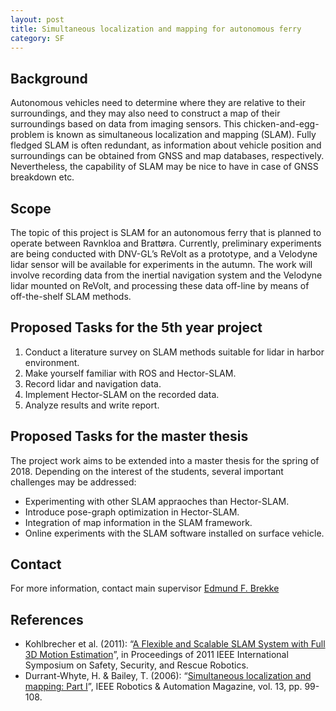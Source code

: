 ```yaml
---
layout: post
title: Simultaneous localization and mapping for autonomous ferry
category: SF
---
```

## Background
Autonomous vehicles need to determine where they are relative to their surroundings, and they may also need to construct a map of their surroundings based on data from imaging sensors. This chicken-and-egg-problem is known as simultaneous localization and mapping (SLAM). Fully fledged SLAM is often redundant, as information about vehicle position and surroundings can be obtained from GNSS and map databases, respectively. Nevertheless, the capability of SLAM may be nice to have in case of GNSS breakdown etc. 

## Scope
The topic of this project is SLAM for an autonomous ferry that is planned to operate between Ravnkloa and Brattøra. Currently, preliminary experiments are being conducted with DNV-GL’s ReVolt as a prototype, and a Velodyne lidar sensor will be available for experiments in the autumn. The work will involve recording data from the inertial navigation system and the Velodyne lidar mounted on ReVolt, and processing these data off-line by means of off-the-shelf SLAM methods. 

## Proposed Tasks for the 5th year project

1. Conduct a literature survey on SLAM methods suitable for lidar in harbor environment.
2. Make yourself familiar with ROS and Hector-SLAM. 
3. Record lidar and navigation data.
4. Implement Hector-SLAM on the recorded data.
5. Analyze results and write report.

## Proposed Tasks for the master thesis

The project work aims to be extended into a master thesis for the spring of 2018. Depending on the interest of the students, several important challenges may be addressed:

- Experimenting with other SLAM appraoches than Hector-SLAM.
- Introduce pose-graph optimization in Hector-SLAM.
- Integration of map information in the SLAM framework.
- Online experiments with the SLAM software installed on surface vehicle.

## Contact
For more information, contact main supervisor [Edmund F. Brekke](http://www.ntnu.no/ansatte/edmundfo)

## References

* Kohlbrecher et al. (2011): “[A Flexible and Scalable SLAM System with Full 3D Motion Estimation](http://ieeexplore.ieee.org/document/6106777/)”, in Proceedings of 2011 IEEE International Symposium on Safety, Security, and Rescue Robotics.
* Durrant-Whyte, H. & Bailey, T. (2006): “[Simultaneous localization and mapping: Part I](http://ieeexplore.ieee.org/document/1638022/)”, IEEE Robotics & Automation Magazine, vol. 13, pp. 99-108.